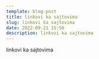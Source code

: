 ```yaml
---
template: blog-post
title: linkovi ka sajtovima
slug: linkovi ka sajtovima
date: 2022-09-21 15:50
description: linkovi ka sajtovima
---
```

linkovi ka sajtovima